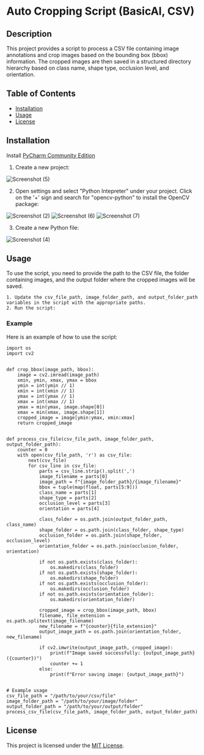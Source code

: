 
# Auto Cropping Script (BasicAI, CSV)
## Description
This project provides a script to process a CSV file containing image annotations and crop images based on the bounding box (bbox) information. The cropped images are then saved in a structured directory hierarchy based on class name, shape type, occlusion level, and orientation.

## Table of Contents
- [Installation](#installation)
- [Usage](#usage)
- [License](#license)

## Installation
Install [PyCharm Community Edition](https://www.jetbrains.com/pycharm/download/?section=windows)


1. Create a new project:

![Screenshot (5)](https://github.com/user-attachments/assets/505ebcc0-a23f-41de-8e75-bd82759452ce)


2. Open settings and select "Python Intepreter" under your project. Click on the '+' sign and search for "opencv-python" to install the OpenCV package:

![Screenshot (2)](https://github.com/user-attachments/assets/1bc46e42-2b96-404d-8a32-f3347c3db87d)
![Screenshot (6)](https://github.com/user-attachments/assets/a913794f-e252-47f4-84ee-5599aa880fb0)
![Screenshot (7)](https://github.com/user-attachments/assets/18c56eba-8351-470a-b263-fdf4a6077608)

3. Create a new Python file:

![Screenshot (4)](https://github.com/user-attachments/assets/7344ef74-ca51-4d8e-be36-91933edf2906)

## Usage
To use the script, you need to provide the path to the CSV file, the folder containing images, and the output folder where the cropped images will be saved.

    1. Update the csv_file_path, image_folder_path, and output_folder_path variables in the script with the appropriate paths.
    2. Run the script:

### Example
Here is an example of how to use the script:

    import os
    import cv2


    def crop_bbox(image_path, bbox):
        image = cv2.imread(image_path)
        xmin, ymin, xmax, ymax = bbox
        ymin = int(ymin // 1)
        xmin = int(xmin // 1)
        ymax = int(ymax // 1)
        xmax = int(xmax // 1)
        ymax = min(ymax, image.shape[0])
        xmax = min(xmax, image.shape[1])
        cropped_image = image[ymin:ymax, xmin:xmax]
        return cropped_image


    def process_csv_file(csv_file_path, image_folder_path, output_folder_path):
        counter = 0
        with open(csv_file_path, 'r') as csv_file:
            next(csv_file)
            for csv_line in csv_file:
                parts = csv_line.strip().split(',')
                image_filename = parts[0]
                image_path = f"{image_folder_path}/{image_filename}"
                bbox = tuple(map(float, parts[5:9]))
                class_name = parts[1]
                shape_type = parts[2]
                occlusion_level = parts[3]
                orientation = parts[4]

                class_folder = os.path.join(output_folder_path, class_name)
                shape_folder = os.path.join(class_folder, shape_type)
                occlusion_folder = os.path.join(shape_folder, occlusion_level)
                orientation_folder = os.path.join(occlusion_folder, orientation)

                if not os.path.exists(class_folder):
                    os.makedirs(class_folder)
                if not os.path.exists(shape_folder):
                    os.makedirs(shape_folder)
                if not os.path.exists(occlusion_folder):
                    os.makedirs(occlusion_folder)
                if not os.path.exists(orientation_folder):
                    os.makedirs(orientation_folder)

                cropped_image = crop_bbox(image_path, bbox)
                filename, file_extension = os.path.splitext(image_filename)
                new_filename = f"{counter}{file_extension}"
                output_image_path = os.path.join(orientation_folder, new_filename)

                if cv2.imwrite(output_image_path, cropped_image):
                    print(f"Image saved successfully: {output_image_path} ({counter})")
                    counter += 1
                else:
                    print(f"Error saving image: {output_image_path}")


    # Example usage
    csv_file_path = "/path/to/your/csv/file"
    image_folder_path = "/path/to/your/image/folder"
    output_folder_path = "/path/to/your/output/folder"
    process_csv_file(csv_file_path, image_folder_path, output_folder_path)

## License
This project is licensed under the [MIT License](https://www.mit.edu/~amini/LICENSE.md).



